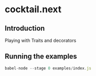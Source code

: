# cocktail.next

## Introduction
Playing with Traits and decorators

## Running the examples

```js
babel-node --stage 0 examples/index.js
```
